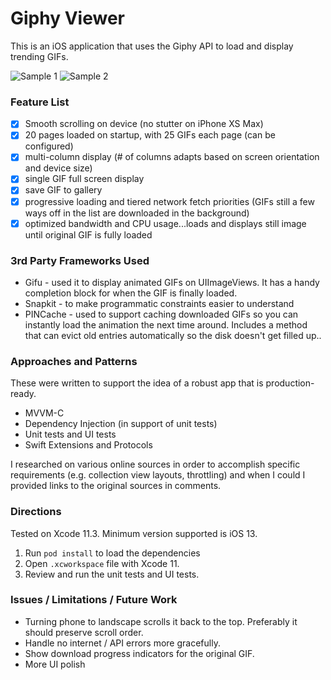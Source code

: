 # Giphy Viewer

This is an iOS application that uses the Giphy API to load and display trending GIFs.

![Sample 1](/samples/sample-1.gif) ![Sample 2](/samples/sample-2.gif)

### Feature List

- [x] Smooth scrolling on device (no stutter on iPhone XS Max)
- [x] 20 pages loaded on startup, with 25 GIFs each page (can be configured)
- [x] multi-column display (# of columns adapts based on screen orientation and device size)
- [x] single GIF full screen display
- [x] save GIF to gallery
- [x] progressive loading and tiered network fetch priorities (GIFs still a few ways off in the list are downloaded in the background)
- [x] optimized bandwidth and CPU usage...loads and displays still image until original GIF is fully loaded

### 3rd Party Frameworks Used

- Gifu - used it to display animated GIFs on UIImageViews. It has a handy completion block for when the GIF is finally loaded.
- Snapkit - to make programmatic constraints easier to understand
- PINCache - used to support caching downloaded GIFs so you can instantly load the animation the next time around. Includes a method that can evict old entries automatically so the disk doesn't get filled up..

### Approaches and Patterns

These were written to support the idea of a robust app that is production-ready.

- MVVM-C
- Dependency Injection (in support of unit tests)
- Unit tests and UI tests
- Swift Extensions and Protocols

I researched on various online sources in order to accomplish specific requirements (e.g. collection view layouts, throttling) and when I could I provided links to the original sources in comments.

### Directions

Tested on Xcode 11.3. Minimum version supported is iOS 13.

1. Run `pod install` to load the dependencies
2. Open `.xcworkspace` file with Xcode 11.
3. Review and run the unit tests and UI tests.

### Issues / Limitations / Future Work

- Turning phone to landscape scrolls it back to the top. Preferably it should preserve scroll order.
- Handle no internet / API errors more gracefully.
- Show download progress indicators for the original GIF.
- More UI polish
